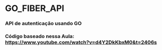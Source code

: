 # GO_FIBER_API

### API de autenticação usando GO
### Código baseado nessa Aula: https://www.youtube.com/watch?v=d4Y2DkKbxM0&t=2406s

